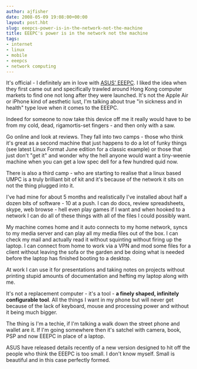```yaml
---
author: ajfisher
date: 2008-05-09 19:08:00+00:00
layout: post.hbt
slug: eeepcs-power-is-in-the-network-not-the-machine
title: EEEPC's power is in the network not the machine
tags:
- internet
- linux
- mobile
- eeepcs
- network computing
---
```


It's official - I definitely am in love with [ASUS' EEEPC](http://eeepc.asus.com/global/). I liked the idea when they first came out and specifically trawled around Hong Kong computer markets to find one not long after they were launched. It's not the Apple Air or iPhone kind of aesthetic lust, I'm talking about true "in sickness and in health" type love when it comes to the EEEPC.

Indeed for someone to now take this device off me it really would have to be from my cold, dead, rigamortis-set fingers - and then only with a saw.

Go online and look at reviews. They fall into two camps - those who think it's great as a second machine that just happens to do a lot of funky things (see latest Linux Format June edition for a classic example) or those that just don't "get it" and wonder why the hell anyone would want a tiny-weenie machine when you can get a low spec dell for a few hundred quid now.

There is also a third camp - who are starting to realise that a linux based UMPC is a truly brilliant bit of kit and it's because of the network it sits on not the thing plugged into it.

I've had mine for about 5 months and realistically I've installed about half a dozen bits of software - 10 at a push. I can do docs, review spreadsheets, skype, web browse - hell even play games if I want and when hooked to a network I can do all of these things with all of the files I could possibly want.

My machine comes home and it auto connects to my home network, syncs to my media server and can play all my media files out of the box. I can check my mail and actually read it without squinting without firing up the laptop. I can connect from home to work via a VPN and mod some files for a client without leaving the sofa or the garden and be doing what is needed before the laptop has finished booting to a desktop.

At work I can use it for presentations and taking notes on projects without printing stupid amounts of documentation and hefting my laptop along with me.

It's not a replacement computer - it's a tool -  <b>a finely shaped, infinitely configurable tool</b>. All the things I want in my phone but will never get because of the lack of keyboard, mouse and processing power and without it being much bigger.

The thing is I'm a techie, if I'm talking a walk down the street phone and wallet are it. If I'm going somewhere then it's satchel with camera, book, PSP and now EEEPC in place of a laptop.

ASUS have released details recently of a new version designed to hit off the people who think the EEEPC is too small. I don't know myself. Small is beautiful and in this case perfectly formed.
